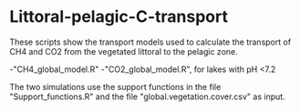 # Littoral-pelagic-C-transport
These scripts show the transport models used to calculate the transport of CH4 and CO2 from the vegetated littoral to the pelagic zone.

-"CH4_global_model.R" 
-"CO2_global_model.R", for lakes with pH <7.2 

The two simulations use the support functions in the file "Support_functions.R" and the file "global.vegetation.cover.csv" as input.
